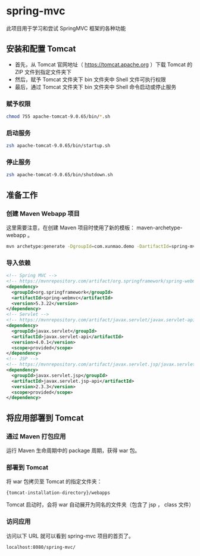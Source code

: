 # spring-mvc

此项目用于学习和尝试 SpringMVC 框架的各种功能

## 安装和配置 Tomcat

- 首先，从 Tomcat 官网地址（ https://tomcat.apache.org ）下载 Tomcat 的 ZIP 文件到指定文件夹下
- 然后，赋予 Tomcat 文件夹下 bin 文件夹中 Shell 文件可执行权限
- 最后，通过 Tomcat 文件夹下 bin 文件夹中 Shell 命令启动或停止服务

### 赋予权限

```zsh
chmod 755 apache-tomcat-9.0.65/bin/*.sh
```

### 启动服务

```zsh
zsh apache-tomcat-9.0.65/bin/startup.sh
```

### 停止服务

```zsh
zsh apache-tomcat-9.0.65/bin/shutdown.sh
```

## 准备工作

### 创建 Maven Webapp 项目

这里需要注意，在创建 Maven 项目时使用了新的模板： maven-archetype-webapp 。

```sh
mvn archetype:generate -DgroupId=com.xunmao.demo -DartifactId=spring-mvc -DarchetypeGroupId=org.apache.maven.archetypes -DarchetypeArtifactId=maven-archetype-webapp -DarchetypeVersion=1.4 -DinteractiveMode=false
```

### 导入依赖

```xml
<!-- Spring MVC -->
<!-- https://mvnrepository.com/artifact/org.springframework/spring-webmvc -->
<dependency>
  <groupId>org.springframework</groupId>
  <artifactId>spring-webmvc</artifactId>
  <version>5.3.22</version>
</dependency>
<!-- Servlet -->
<!-- https://mvnrepository.com/artifact/javax.servlet/javax.servlet-api -->
<dependency>
  <groupId>javax.servlet</groupId>
  <artifactId>javax.servlet-api</artifactId>
  <version>4.0.1</version>
  <scope>provided</scope>
</dependency>
<!-- JSP -->
<!-- https://mvnrepository.com/artifact/javax.servlet.jsp/javax.servlet.jsp-api -->
<dependency>
  <groupId>javax.servlet.jsp</groupId>
  <artifactId>javax.servlet.jsp-api</artifactId>
  <version>2.3.3</version>
  <scope>provided</scope>
</dependency>
```

## 将应用部署到 Tomcat

### 通过 Maven 打包应用

运行 Maven 生命周期中的 package 周期，获得 war 包。

### 部署到 Tomcat

将 war 包拷贝至 Tomcat 的指定文件夹：
```
{tomcat-installation-directory}/webapps
```

Tomcat 启动时，会将 war 自动展开为同名的文件夹（包含了 jsp ， class 文件）

### 访问应用

访问以下 URL 就可以看到 spring-mvc 项目的首页了。
```
localhost:8080/spring-mvc/
```